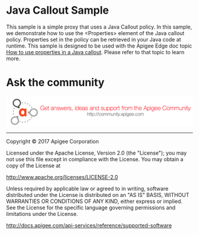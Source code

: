 # Java Callout Sample

This sample is a simple proxy that uses a Java Callout policy. In this sample, we demonstrate how to use the \<Properties> element of the Java callout policy. Properties set in the policy can be retrieved in your Java code at runtime. This sample is designed to be used with the Apigee Edge doc topic [How to use properties in a Java callout](http://docs.apigee.com/api-services/content/how-use-properties-java-callout). Please refer to that topic to learn more.


# Ask the community

[![alt text](../../images/apigee-community.png "Apigee Community is a great place to ask questions and find answers about developing API proxies. ")](https://community.apigee.com?via=github)

---

Copyright © 2017 Apigee Corporation

Licensed under the Apache License, Version 2.0 (the "License"); you may not use
this file except in compliance with the License. You may obtain a copy
of the License at

http://www.apache.org/licenses/LICENSE-2.0

Unless required by applicable law or agreed to in writing, software
distributed under the License is distributed on an "AS IS" BASIS,
WITHOUT WARRANTIES OR CONDITIONS OF ANY KIND, either express or implied.
See the License for the specific language governing permissions and
limitations under the License.

http://docs.apigee.com/api-services/reference/supported-software

